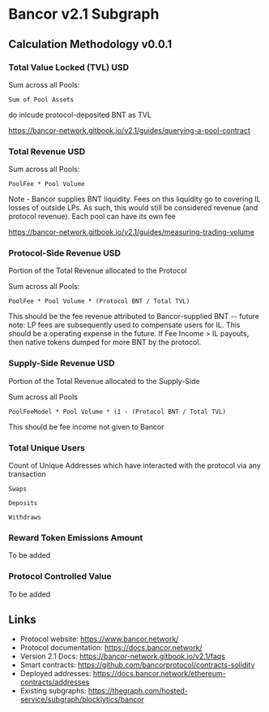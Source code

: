# Bancor v2.1 Subgraph
## Calculation Methodology v0.0.1

### Total Value Locked (TVL) USD

Sum across all Pools:

`Sum of Pool Assets`

do inlcude protocol-deposited BNT as TVL

https://bancor-network.gitbook.io/v2.1/guides/querying-a-pool-contract

### Total Revenue USD

Sum across all Pools:

`PoolFee * Pool Volume`

Note - Bancor supplies BNT liquidity. Fees on this liquidity go to covering IL losses of outside LPs. As such, this would still be considered revenue (and protocol revenue). Each pool can have its own fee 

https://bancor-network.gitbook.io/v2.1/guides/measuring-trading-volume

### Protocol-Side Revenue USD
Portion of the Total Revenue allocated to the Protocol

Sum across all Pools:

`PoolFee * Pool Volume * (Protocol BNT / Total TVL)`

This should be the fee revenue attributed to Bancor-supplied BNT 
-- future note: LP fees are subsequently used to compensate users for IL. This should be a operating expense in the future. If Fee Income > IL payouts, then native tokens dumped for more BNT by the protocol. 

### Supply-Side Revenue USD
Portion of the Total Revenue allocated to the Supply-Side

Sum across all Pools

`PoolFeeModel * Pool Volume * (1 - (Protocol BNT / Total TVL)`

This should be fee income not given to Bancor

### Total Unique Users

Count of  Unique Addresses which have interacted with the protocol via any transaction

`Swaps`

`Deposits`

`Withdraws`

###  Reward Token Emissions Amount

To be added

###  Protocol Controlled Value

To be added
  
  

## Links

- Protocol website: https://www.bancor.network/
- Protocol documentation: https://docs.bancor.network/
- Version 2.1 Docs: https://bancor-network.gitbook.io/v2.1/faqs
- Smart contracts: https://github.com/bancorprotocol/contracts-solidity
- Deployed addresses: https://docs.bancor.network/ethereum-contracts/addresses
- Existing subgraphs: https://thegraph.com/hosted-service/subgraph/blocklytics/bancor
